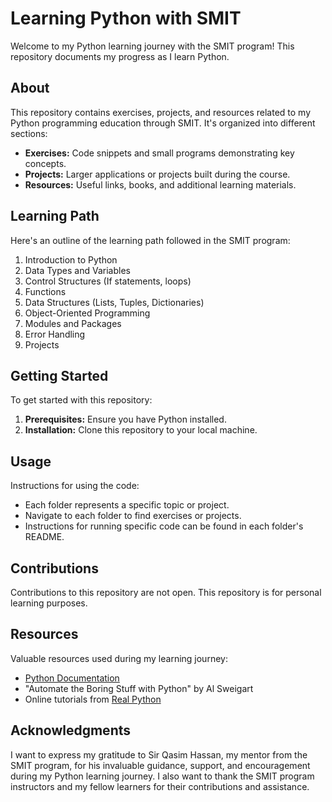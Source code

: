 
# Learning Python with SMIT

Welcome to my Python learning journey with the SMIT program! This repository documents my progress as I learn Python.

## About
This repository contains exercises, projects, and resources related to my Python programming education through SMIT. It's organized into different sections:

- **Exercises:** Code snippets and small programs demonstrating key concepts.
- **Projects:** Larger applications or projects built during the course.
- **Resources:** Useful links, books, and additional learning materials.

## Learning Path
Here's an outline of the learning path followed in the SMIT program:

1. Introduction to Python
2. Data Types and Variables
3. Control Structures (If statements, loops)
4. Functions
5. Data Structures (Lists, Tuples, Dictionaries)
6. Object-Oriented Programming
7. Modules and Packages
8. Error Handling
9. Projects

## Getting Started
To get started with this repository:

1. **Prerequisites:** Ensure you have Python installed.
2. **Installation:** Clone this repository to your local machine.

## Usage
Instructions for using the code:

- Each folder represents a specific topic or project.
- Navigate to each folder to find exercises or projects.
- Instructions for running specific code can be found in each folder's README.

## Contributions
Contributions to this repository are not open. This repository is for personal learning purposes.

## Resources
Valuable resources used during my learning journey:

- [Python Documentation](https://docs.python.org/3/)
- "Automate the Boring Stuff with Python" by Al Sweigart
- Online tutorials from [Real Python](https://realpython.com/)
  
## Acknowledgments
I want to express my gratitude to Sir Qasim Hassan, my mentor from the SMIT program, for his invaluable guidance, support, and encouragement during my Python learning journey. I also want to thank the SMIT program instructors and my fellow learners for their contributions and assistance.

